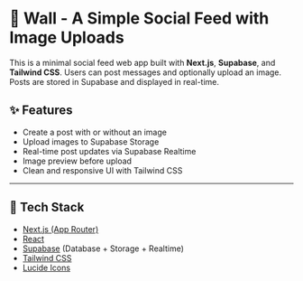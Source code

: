 # 🧱 Wall - A Simple Social Feed with Image Uploads

This is a minimal social feed web app built with **Next.js**, **Supabase**, and **Tailwind CSS**. Users can post messages and optionally upload an image. Posts are stored in Supabase and displayed in real-time.

## ✨ Features

- Create a post with or without an image
- Upload images to Supabase Storage
- Real-time post updates via Supabase Realtime
- Image preview before upload
- Clean and responsive UI with Tailwind CSS

---

## 🚀 Tech Stack

- [Next.js (App Router)](https://nextjs.org/)
- [React](https://reactjs.org/)
- [Supabase](https://supabase.io/) (Database + Storage + Realtime)
- [Tailwind CSS](https://tailwindcss.com/)
- [Lucide Icons](https://lucide.dev/)
